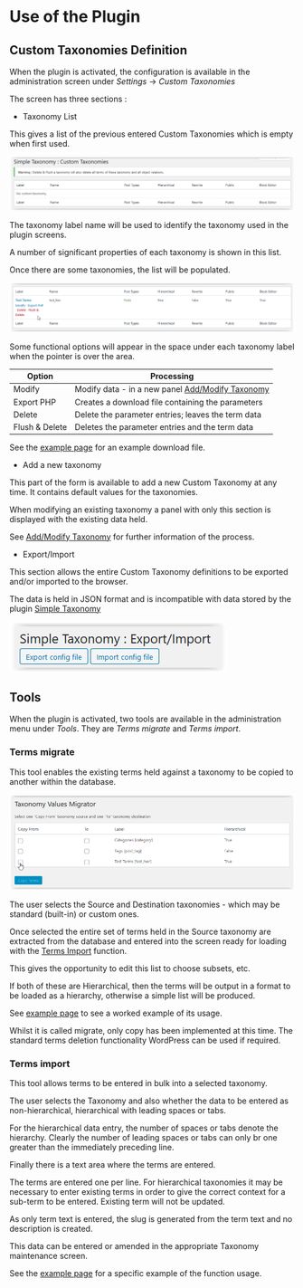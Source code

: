 # Use of the Plugin

## Custom Taxonomies Definition

When the plugin is activated, the configuration is available in the administration screen under *Settings* -> *Custom Taxonomies*

The screen has three sections :
* Taxonomy List

This gives a list of the previous entered Custom Taxonomies which is empty when first used.

![Empty Taxonomy List](../images/CustTaxEmpty.png)

The taxonomy label name will be used to identify the taxonomy used in the plugin screens.

A number of significant properties of each taxonomy is shown in this list.

Once there are some taxonomies, the list will be populated.

![Taxonomy Listing](../images/AddTaxList.png)

Some functional options will appear in the space under each taxonomy label when the pointer is over the area.


| Option | Processing |
| ---------------- | ----------------------------------------- |
|Modify          | Modify data - in a new panel [Add/Modify Taxonomy](./addmod.md)
|Export PHP      | Creates a download file containing the parameters |
|Delete          | Delete the parameter entries; leaves the term data |
|Flush & Delete  | Deletes the parameter entries and the term data |

See the [example page](./example.md) for an example download file.

* Add a new taxonomy

This part of the form is available to add a new Custom Taxonomy at any time. It contains default values for the taxonomies.

When modifying an existing taxonomy a panel with only this section is displayed with the existing data held.

See [Add/Modify Taxonomy](./addmod.md) for further information of the process.

* Export/Import

This section allows the entire Custom Taxonomy definitions to be exported and/or imported to the browser.

The data is held in JSON format and is incompatible with data stored by the plugin [Simple Taxonomy](https://github.com/herewithme/simple-taxonomy/)

![Export/Import](../images/ExportImport.png)

## Tools

When the plugin is activated, two tools are available in the administration menu under *Tools*. They are *Terms migrate* and *Terms import*.

### Terms migrate

This tool enables the existing terms held against a taxonomy to be copied to another within the database.

![Terms migrate screen](../images/MigScreen1.png)

The user selects the Source and Destination taxonomies - which may be standard (built-in) or custom ones.

Once selected the entire set of terms held in the Source taxonomy are extracted from the database and entered into the screen ready for loading with the [Terms Import](./TermsImp.md) function.

This gives the opportunity to edit this list to choose subsets, etc.

If both of these are Hierarchical, then the terms will be output in a format to be loaded as a hierarchy, otherwise a simple list will be produced.

See [example page](./example.md) to see a worked example of its usage.

Whilst it is called migrate, only copy has been implemented at this time. The standard terms deletion functionality WordPress can be used if required.

### Terms import

This tool allows terms to be entered in bulk into a selected taxonomy.

The user selects the Taxonomy and also whether the data to be entered as non-hierarchical, hierarchical with leading spaces or tabs.  

For the hierarchical data entry, the number of spaces or tabs denote the hierarchy. Clearly the number of leading spaces or tabs can only br one greater than the immediately preceding line. 

Finally there is a text area where the terms are entered.

The terms are entered one per line. For hierarchical taxonomies it may be necessary to  enter existing terms in order to give the correct context for a sub-term to be entered. Existing term will not be updated.

As only term text is entered, the slug is generated from the term text and no description is created.

This data can be entered or amended in the appropriate Taxonomy maintenance screen. 

See the [example page](./example.md) for a specific example of the function usage.
